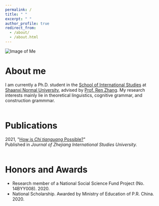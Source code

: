 ```yaml
---
permalink: /
title: " "
excerpt: " "
author_profile: true
redirect_from: 
  - /about/
  - /about.html
---
```

![Image of Me](https://hongjie-fu.github.io/images/grad.jpeg) 

# About me
I am currently a Ph.D. student in the [School of International Studies](http://www.wyxy.snnu.edu.cn/) at [Shaanxi Normal University](https://www.snnu.edu.cn/), advised by [Prof. Ren Zhang](http://www.wyxy.snnu.edu.cn/info/1017/1066.htm). My research interests mainly lie in theoretical linguistics, cognitive grammar, and construction grammmar. <br><br>


# Publications
2021, "[How is *Chi tianguang* Possible?](https://kns.cnki.net/kcms/detail/detail.aspx?FileName=ZJJX202101013&DbName=CJFQ2021)" <br> Published in *Journal of Zhejiang International Studies University.* <br><br>


# Honors and Awards
*  Research member of a National Social Science Fund Project (No. 14BYY008). 2020.
*  National Scholarship.  Awarded by Ministry of Education of P.R. China. 2020.

<!---Activity and Service--->
<!---Experience--->
